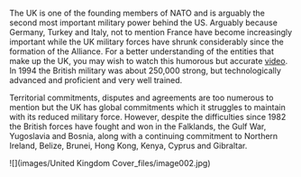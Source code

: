 The UK is one of the founding members of NATO and is arguably the second most important military power behind the US. Arguably because Germany, Turkey and Italy, not to mention France have become increasingly important while the UK military forces have shrunk considerably since the formation of the Alliance. For a better understanding of the entities that make up the UK, you may wish to watch this humorous but accurate [video](https://www.youtube.com/watch?v=rNu8XDBSn10). In 1994 the British military was about 250,000 strong, but technologically advanced and proficient and very well trained.

Territorial commitments, disputes and agreements are too numerous to mention but the UK has global commitments which it struggles to maintain with its reduced military force. However, despite the difficulties since 1982 the British forces have fought and won in the Falklands, the Gulf War, Yugoslavia and Bosnia, along with a continuing commitment to Northern Ireland, Belize, Brunei, Hong Kong, Kenya, Cyprus and Gibraltar.

![](images/United Kingdom Cover_files/image002.jpg)
